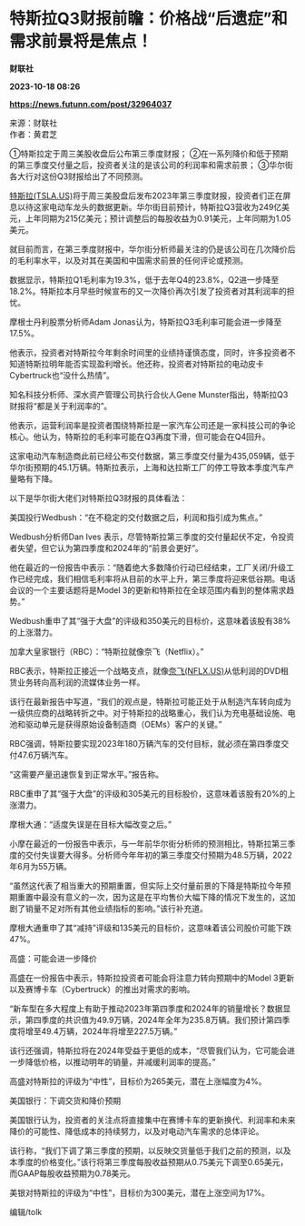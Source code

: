 # 特斯拉Q3财报前瞻：价格战“后遗症”和需求前景将是焦点！
**财联社**

**2023-10-18 08:26**

**https://news.futunn.com/post/32964037**

来源：财联社  
作者：黄君芝

①特斯拉定于周三美股收盘后公布第三季度财报； ②在一系列降价和低于预期的第三季度交付量之后，投资者关注的是该公司的利润率和需求前景； ③华尔街各大行对这份Q3财报给出了不同预测。

[特斯拉(TSLA.US)](https://www.futunn.com/quote/stock?m=us&code=TSLA)将于周三美股盘后发布2023年第三季度财报，投资者们正在屏息以待这家电动车龙头的数据更新。华尔街目前预计，特斯拉Q3营收为249亿美元，上年同期为215亿美元；预计调整后的每股收益为0.91美元，上年同期为1.05美元。

就目前而言，在第三季度财报中，华尔街分析师最关注的仍是该公司在几次降价后的毛利率水平，以及对其在美国和中国需求前景的任何评论或预测。

数据显示，特斯拉Q1毛利率为19.3%，低于去年Q4的23.8%，Q2进一步降至18.2%。特斯拉本月早些时候宣布的又一次降价再次引发了投资者对其利润率的担忧。

摩根士丹利股票分析师Adam Jonas认为，特斯拉Q3毛利率可能会进一步降至17.5%。

他表示，投资者对特斯拉今年剩余时间里的业绩持谨慎态度，同时，许多投资者不知道特斯拉明年能否实现盈利增长。他还称，投资者对特斯拉的电动皮卡Cybertruck也“没什么热情”。

知名科技分析师、深水资产管理公司执行合伙人Gene Munster指出，特斯拉Q3财报将“都是关于利润率的”。

他表示，运营利润率是投资者围绕特斯拉是一家汽车公司还是一家科技公司的争论核心。他认为，特斯拉的毛利率可能在Q3再度下滑，但可能会在Q4回升。

这家电动汽车制造商此前已经公布交付数据，第三季度交付量为435,059辆，低于华尔街预期的45.1万辆。特斯拉表示，上海和达拉斯工厂的停工导致本季度汽车产量略有下降。

以下是华尔街大佬们对特斯拉Q3财报的具体看法：

美国投行Wedbush：“在不稳定的交付数据之后，利润和指引成为焦点。”

Wedbush分析师Dan Ives 表示，尽管特斯拉第三季度的交付量起伏不定，令投资者失望，但它认为第四季度和2024年的“前景会更好”。

他在最近的一份报告中表示：“随着绝大多数降价行动已经结束，工厂关闭/升级工作已经完成，我们相信毛利率将从目前的水平上升，第三季度将迎来低谷期。电话会议的一个主要话题将是Model 3的更新和特斯拉在全球范围内看到的整体需求趋势。”

Wedbush重申了其“强于大盘”的评级和350美元的目标价，这意味着该股有38%的上涨潜力。

加拿大皇家银行（RBC）：“特斯拉就像奈飞（Netflix）。”

RBC表示，特斯拉正接近一个战略支点，就像[奈飞(NFLX.US)](https://www.futunn.com/quote/stock?m=us&code=NFLX)从低利润的DVD租赁业务转向高利润的流媒体业务一样。

该行在最新报告中写道，“我们的观点是，特斯拉可能正处于从制造汽车转向成为一级供应商的战略转折之中。对于特斯拉的战略重心，我们认为充电基础设施、电池和驱动单元是获得原始设备制造商（OEMs）客户的关键。”

RBC强调，特斯拉要实现2023年180万辆汽车的交付目标，就必须在第四季度交付47.6万辆汽车。

“这需要产量迅速恢复到正常水平。”报告称。

RBC重申了其“强于大盘”的评级和305美元的目标股价，这意味着该股有20%的上涨潜力。

摩根大通：“适度失误是在目标大幅改变之后。”

小摩在最近的一份报告中表示，与一年前华尔街分析师的预测相比，特斯拉第三季度的交付失误要大得多。分析师今年年初的第三季度交付预期为48.5万辆，2022年6月为55万辆。

“虽然这代表了相当重大的预期重置，但实际上交付量前景的下降是特斯拉今年预期重置中最没有意义的一次，因为这是在平均售价大幅下降的情况下发生的，这加剧了销量不足对所有其他业绩指标的影响。”该行补充道。

摩根大通重申了其“减持”评级和135美元的目标价，这意味着该公司股价可能下跌47%。

高盛：可能会进一步降价

高盛在一份报告中表示，特斯拉投资者可能会将注意力转向预期中的Model 3更新以及赛博卡车（Cybertruck）的推出对需求的影响。

“新车型在多大程度上有助于推动2023年第四季度和2024年的销量增长？数据显示，第四季度的共识值为49.9万辆，2024年全年为235.8万辆。我们预计第四季度将增至49.4万辆，2024年将增至227.5万辆。”

该行还强调，特斯拉将在2024年受益于更低的成本，“尽管我们认为，它可能会进一步降低价格，以推动明年的销量，并减缓利润率的提高。”

高盛对特斯拉的评级为“中性”，目标价为265美元，潜在上涨幅度为4%。

美国银行：下调交货和降价预期

美国银行认为，投资者的关注点将直接集中在赛博卡车的更新换代、利润率和未来降价的可能性、降低成本的持续努力，以及对电动汽车需求的总体评论。

该行称，“我们下调了第三季度的预期，以反映交货量低于我们之前的预测，以及本季度的价格变化。”该行将第三季度每股收益预期从0.75美元下调至0.65美元，而GAAP每股收益预期为0.78美元。

美银对特斯拉的评级为“中性”，目标价为300美元，潜在上涨空间为17%。

编辑/tolk